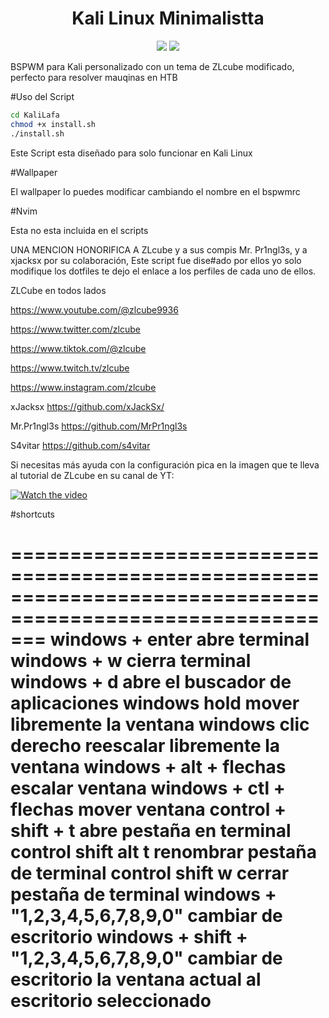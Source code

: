 <h1 align="center">Kali Linux Minimalistta</h1>

<p align="center">
<img src="https://github.com/Lafassj/KaliLafa/assets/131805585/e0645b42-57de-49a4-ae9b-1972797f0615">
<img src="https://github.com/Lafassj/KaliLafa/assets/131805585/68451a12-9533-4466-b141-cff9994627f3">




BSPWM para Kali personalizado con un tema de ZLcube modificado, perfecto para resolver mauqinas en HTB

#Uso del Script 


```bash
cd KaliLafa
chmod +x install.sh
./install.sh
```
Este Script esta diseñado para solo funcionar en Kali Linux

#Wallpaper

El wallpaper lo puedes modificar cambiando el nombre en el bspwmrc

#Nvim

Esta no esta incluida en el scripts


UNA MENCION HONORIFICA A ZLcube y a sus compis Mr. Pr1ngl3s, y a xjacksx por su colaboración, Este script fue dise#ado por ellos yo solo modifique los dotfiles te dejo el enlace a los perfiles de cada uno de ellos.

ZLCube en todos lados

https://www.youtube.com/@zlcube9936

https://www.twitter.com/zlcube

https://www.tiktok.com/@zlcube

https://www.twitch.tv/zlcube

https://www.instagram.com/zlcube


xJacksx https://github.com/xJackSx/

Mr.Pr1ngl3s https://github.com/MrPr1ngl3s

S4vitar https://github.com/s4vitar


Si necesitas más ayuda con la configuración pica en la imagen que te lleva al tutorial de ZLcube en su canal de YT:

[![Watch the video](https://img.youtube.com/vi/CClVFk4CCic/default.jpg)](https://youtu.be/CClVFk4CCic)

#shortcuts

===========================================================================================================
windows + enter abre terminal 
windows + w cierra terminal
windows + d abre el buscador de aplicaciones
windows hold mover libremente la ventana
windows clic derecho reescalar libremente la ventana
windows + alt + flechas escalar ventana
windows + ctl + flechas mover ventana
control + shift + t abre pestaña en terminal
control shift alt t renombrar pestaña de terminal
control shift w cerrar pestaña de terminal
windows + "1,2,3,4,5,6,7,8,9,0" cambiar de escritorio
windows + shift + "1,2,3,4,5,6,7,8,9,0" cambiar de escritorio la ventana actual al escritorio seleccionado
============================================================================================================





